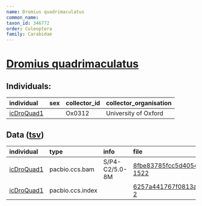 ```yaml
---
name: Dromius quadrimaculatus
common_name: 
taxon_id: 346772
order: Coleoptera
family: Carabidae
---
```


# [Dromius quadrimaculatus](https://www.ebi.ac.uk/ena/data/taxonomy/v1/taxon/tax-id/346772)

## Individuals:

| individual | sex | collector_id | collector_organisation |
| :--------- | :-: | :----------- | :--------------------- |
| [icDroQuad1](icDroQuad1.md) |  | Ox0312 | University of Oxford |

## Data ([tsv](Dromius_quadrimaculatus_data.tsv))

| individual | type | info | file |
| :--------- | :--- | :--- | :--- |
| [icDroQuad1](icDroQuad1.md) | pacbio.ccs.bam | S/P4-C2/5.0-8M | [8fbe83785fcc5d40540c6a5a5b9b966e-1522](https://darwin.cog.sanger.ac.uk/insects/Dromius_quadrimaculatus/icDroQuad1/genomic_data/pacbio/m64125_200518_155901.ccs.bam) |
| [icDroQuad1](icDroQuad1.md) | pacbio.ccs.index |  | [6257a441767f0813a9ce11d1c9c821bb-2](https://darwin.cog.sanger.ac.uk/insects/Dromius_quadrimaculatus/icDroQuad1/genomic_data/pacbio/m64125_200518_155901.ccs.bam.pbi) |
